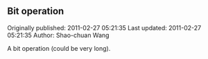 ## Bit operation 
Originally published: 2011-02-27 05:21:35 
Last updated: 2011-02-27 05:21:35 
Author: Shao-chuan Wang 
 
A bit operation (could be very long).